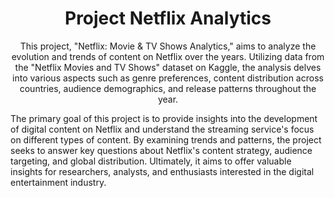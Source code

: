 <h1 align="center">Project Netflix Analytics</h1>


<p align="center">
This project, "Netflix: Movie & TV Shows Analytics," aims to analyze the evolution and trends of content on Netflix over the years. Utilizing data from the "Netflix Movies and TV Shows" dataset on Kaggle, the analysis delves into various aspects such as genre preferences, content distribution across countries, audience demographics, and release patterns throughout the year.

The primary goal of this project is to provide insights into the development of digital content on Netflix and understand the streaming service's focus on different types of content. By examining trends and patterns, the project seeks to answer key questions about Netflix's content strategy, audience targeting, and global distribution. Ultimately, it aims to offer valuable insights for researchers, analysts, and enthusiasts interested in the digital entertainment industry.
</p>


